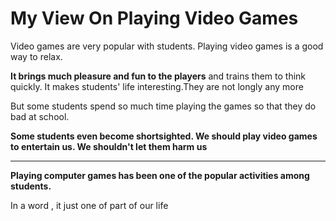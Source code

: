 # My View On Playing Video Games



Video games are very popular with students. Playing video games is a good way to relax.

**It brings much pleasure and fun to the players** and trains them to think quickly. It makes students' life interesting.They are not longly any more



But some students spend so much time playing the games so that they do bad at school.

**Some students even become shortsighted. We should play video games to entertain us. We shouldn't let them harm us**





---

**Playing computer games has been one of the popular activities among students.**



In a word , it just one of part of our life